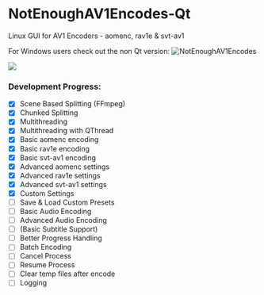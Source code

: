 # NotEnoughAV1Encodes-Qt
Linux GUI for AV1 Encoders - aomenc, rav1e & svt-av1

For Windows users check out the non Qt version: ![NotEnoughAV1Encodes](https://github.com/Alkl58/NotEnoughAV1Encodes)

![](https://i.imgur.com/vAavhsE.png)

### Development Progress:
- [X] Scene Based Splitting (FFmpeg)
- [X] Chunked Splitting
- [X] Multithreading
- [X] Multithreading with QThread
- [X] Basic aomenc encoding
- [X] Basic rav1e encoding
- [X] Basic svt-av1 encoding
- [X] Advanced aomenc settings
- [X] Advanced rav1e settings
- [X] Advanced svt-av1 settings
- [X] Custom Settings
- [ ] Save & Load Custom Presets
- [ ] Basic Audio Encoding
- [ ] Advanced Audio Encoding
- [ ] (Basic Subtitle Support)
- [ ] Better Progress Handling
- [ ] Batch Encoding
- [ ] Cancel Process
- [ ] Resume Process
- [ ] Clear temp files after encode
- [ ] Logging